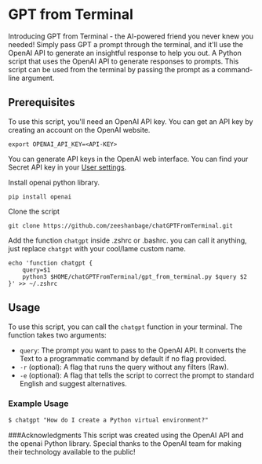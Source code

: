 # GPT from Terminal
Introducing GPT from Terminal - the AI-powered friend you never knew you needed! Simply pass GPT a prompt through the terminal, and it'll use the OpenAI API to generate an insightful response to help you out.
A Python script that uses the OpenAI API to generate responses to prompts. This script can be used from the terminal by passing the prompt as a command-line argument.

## Prerequisites

To use this script, you'll need an OpenAI API key. You can get an API key by creating an account on the OpenAI website.
```shell
export OPENAI_API_KEY=<API-KEY>
```
You can generate API keys in the OpenAI web interface. You can find your Secret API key in your [User settings](https://platform.openai.com/account/api-keys).

Install openai python library. 
```shell
pip install openai
```

Clone the script
```shell
git clone https://github.com/zeeshanbage/chatGPTFromTerminal.git
```

Add the function `chatgpt` inside .zshrc or .bashrc. you can call it anything, just replace `chatgpt` with your cool/lame custom name.
```shell
echo 'function chatgpt {
    query=$1
    python3 $HOME/chatGPTFromTerminal/gpt_from_terminal.py $query $2
}' >> ~/.zshrc
```

## Usage

To use this script, you can call the `chatgpt` function in your terminal. The function takes two arguments:

- `query`: The prompt you want to pass to the OpenAI API. It converts the Text to a programmatic command by default if no flag provided.
- `-r` (optional): A flag that runs the query without any filters (Raw).
- `-e` (optional): A flag that tells the script to correct the prompt to standard English and suggest alternatives.

### Example Usage
```css
$ chatgpt "How do I create a Python virtual environment?"
```

###Acknowledgments
This script was created using the OpenAI API and the openai Python library. Special thanks to the OpenAI team for making their technology available to the public!
